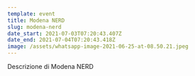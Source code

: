 ```yaml
---
template: event
title: Modena NERD
slug: modena-nerd
date_start: 2021-07-03T07:20:43.407Z
date_end: 2021-07-04T07:20:43.418Z
image: /assets/whatsapp-image-2021-06-25-at-08.50.21.jpeg
---
```

Descrizione di Modena NERD